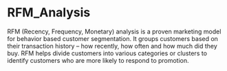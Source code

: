 # RFM_Analysis
RFM (Recency, Frequency, Monetary) analysis is a proven marketing model for behavior based customer segmentation. It groups customers based on their transaction history – how recently, how often and how much did they buy. RFM helps divide customers into various categories or clusters to identify customers who are more likely to respond to promotion.
